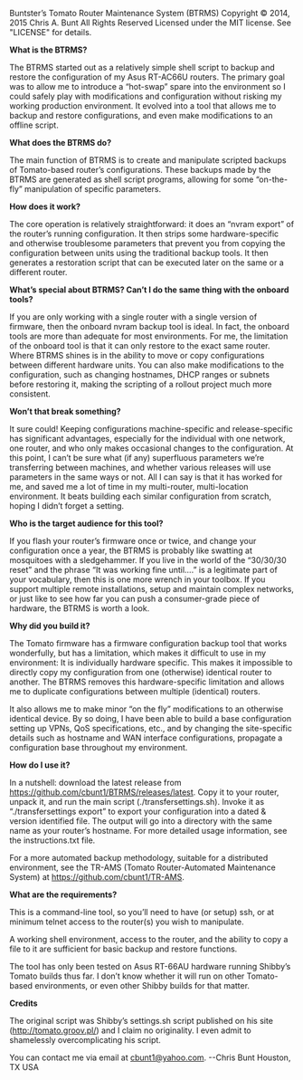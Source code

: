 Buntster’s Tomato Router Maintenance System (BTRMS)
Copyright © 2014, 2015 Chris A. Bunt
All Rights Reserved
Licensed under the MIT license. See "LICENSE" for details.

**What is the BTRMS?**

The BTRMS started out as a relatively simple shell script to backup and restore the configuration of my Asus RT-AC66U routers. 
The primary goal was to allow me to introduce a “hot-swap” spare into the environment so I could safely play with modifications and
configuration without risking my working production environment. It evolved into a tool that allows me to backup and restore
configurations, and even make modifications to an offline script.

**What does the BTRMS do?**

The main function of BTRMS is to create and manipulate scripted backups of Tomato-based router’s configurations. These backups made 
by the BTRMS are generated as shell script programs, allowing for some “on-the-fly” manipulation of specific parameters.

**How does it work?**

The core operation is relatively straightforward: it does an “nvram export” of the router’s running configuration. It then strips 
some hardware-specific and otherwise troublesome parameters that prevent you from copying the configuration between units using 
the traditional backup tools. It then generates a restoration script that can be executed later on the same or a different router.

**What’s special about BTRMS? Can’t I do the same thing with the onboard tools?**

If you are only working with a single router with a single version of firmware, then the onboard nvram backup tool is ideal. 
In fact, the onboard tools are more than adequate for most environments. For me, the limitation of the onboard tool is that it can 
only restore to the exact same router. Where BTRMS shines is in the ability to move or copy configurations between different hardware
units. You can also make modifications to the configuration, such as changing hostnames, DHCP ranges or subnets before restoring it,
making the scripting of a rollout project much more consistent.

**Won’t that break something?**

It sure could! Keeping configurations machine-specific and release-specific has significant advantages, especially for the individual
with one network, one router, and who only makes occasional changes to the configuration. At this point, I can’t be sure what (if any)
superfluous parameters we’re transferring between machines, and whether various releases will use parameters in the same ways or not.
All I can say is that it has worked for me, and saved me a lot of time in my multi-router, multi-location environment. It beats
building each similar configuration from scratch, hoping I didn’t forget a setting.

**Who is the target audience for this tool?**

If you flash your router’s firmware once or twice, and change your configuration once a year, the BTRMS is probably like swatting at
mosquitoes with a sledgehammer. If you live in the world of the “30/30/30 reset” and the phrase “It was working fine until….” is a
legitimate part of your vocabulary, then this is one more wrench in your toolbox. If you support multiple remote installations, setup
and maintain complex networks, or just like to see how far you can push a consumer-grade piece of hardware, the BTRMS is worth a look.

**Why did you build it?**

The Tomato firmware has a firmware configuration backup tool that works wonderfully, but has a limitation, which makes it difficult to
use in my environment: It is individually hardware specific. This makes it impossible to directly copy my configuration from one
(otherwise) identical router to another. The BTRMS removes this hardware-specific limitation and allows me to duplicate configurations
between multiple (identical) routers.

It also allows me to make minor “on the fly” modifications to an otherwise identical device. By so doing, I have been able to build a
base configuration setting up VPNs, QoS specifications, etc., and by changing the site-specific details such as hostname and WAN
interface configurations, propagate a configuration base throughout my environment.

**How do I use it?**

In a nutshell: download the latest release from https://github.com/cbunt1/BTRMS/releases/latest. Copy it to your router, unpack it,
and run the main script (./transfersettings.sh). Invoke it as “./transfersettings export” to export your configuration into a 
dated & version identified file. The output will go into a directory with the same name as your router’s hostname. For more detailed
usage information, see the instructions.txt file.

For a more automated backup methodology, suitable for a distributed environment, see the TR-AMS (Tomato Router-Automated Maintenance
System) at https://github.com/cbunt1/TR-AMS. 

**What are the requirements?**

This is a command-line tool, so you’ll need to have (or setup) ssh, or at minimum telnet access to the router(s) you wish to
manipulate.

A working shell environment, access to the router, and the ability to copy a file to it are sufficient for basic backup and restore
functions.

The tool has only been tested on Asus RT-66AU hardware running Shibby’s Tomato builds thus far. I don’t know whether it will run on
other Tomato-based environments, or even other Shibby builds for that matter. 

**Credits**

The original script was Shibby’s settings.sh script published on his site (http://tomato.groov.pl/) and I claim no originality. I even
admit to shamelessly overcomplicating his script. 

You can contact me via email at cbunt1@yahoo.com.
--Chris Bunt Houston, TX USA



